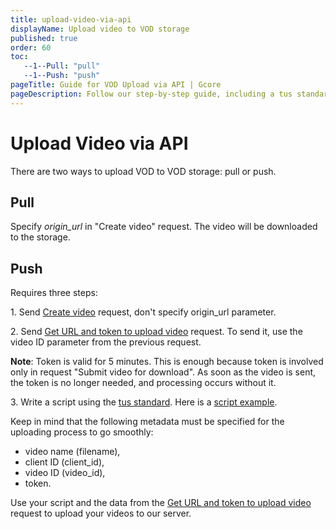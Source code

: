 ```yaml
---
title: upload-video-via-api
displayName: Upload video to VOD storage
published: true
order: 60
toc:
   --1--Pull: "pull"
   --1--Push: "push"
pageTitle: Guide for VOD Upload via API | Gcore
pageDescription: Follow our step-by-step guide, including a tus standard script example for seamless VOD upload to storage in two ways, Pull and Push. 
---
```

# Upload Video via API

There are two ways to upload VOD to VOD storage: pull or push.

## Pull

Specify *origin_url* in "Create video" request. The video will be downloaded to the storage.

## Push

Requires three steps:

1\. Send <a href="https://api.gcore.com/docs/streaming#operation/post_api_videos" target="_blank">Create video</a> request, don't specify origin\_url parameter.

2\. Send <a href="https://api.gcore.com/docs/streaming#operation/get_api_videos_id_upload" target="_blank">Get URL and token to upload video</a> request. To send it, use the video ID parameter from the previous request.

**Note**: Token is valid for 5 minutes. This is enough because token is involved only in request "Submit video for download". As soon as the video is sent, the token is no longer needed, and processing occurs without it.

3\. Write a script using the <a href="https://tus.io/" target="_blank">tus standard</a>. Here is a <a href="https://github.com/tus/tus-js-client" target="_blank">script example</a>.

Keep in mind that the following metadata must be specified for the uploading process to go smoothly:

- video name (filename),
- client ID (client_id),
- video ID (video_id),
- token.

Use your script and the data from the <a href="https://api.gcore.com/docs/streaming#tag/Videos/operation/get_api_videos_id_upload" target="_blank">Get URL and token to upload video</a> request to upload your videos to our server.